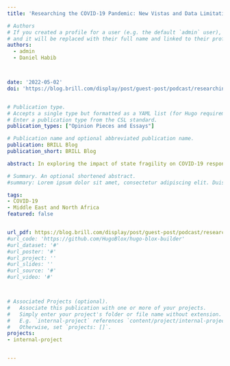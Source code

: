 ```yaml
---
title: 'Researching the COVID-19 Pandemic: New Vistas and Data Limitations'

# Authors
# If you created a profile for a user (e.g. the default `admin` user), write the username (folder name) here
# and it will be replaced with their full name and linked to their profile.
authors:
  - admin
  - Daniel Habib



date: '2022-05-02'
doi: 'https://blog.brill.com/display/post/guest-post/podcast/researching-the-covid-19-pandemic.xml'


# Publication type.
# Accepts a single type but formatted as a YAML list (for Hugo requirements).
# Enter a publication type from the CSL standard.
publication_types: ["Opinion Pieces and Essays"]

# Publication name and optional abbreviated publication name.
publication: BRILL Blog 
publication_short: BRILL Blog

abstract: In exploring the impact of state fragility on COVID-19 responses, particularly in the Middle East, this opinion piece sheds light on significant disparities in policy reactions. Drawing from data analysis and frameworks by Carment and Osaghae and the CoronaNet Researhc Project, the piece reveals a stark contrast between politically and economically robust countries' measured approach and fragile states' struggles with implementing effective measures. Despite challenges in data transparency, the piece advocates for increased openness and citizen involvement in policymaking to tackle pandemic challenges more effectively. Ultimately, it underscores the urgent need for collaborative efforts and interdisciplinary approaches to navigate the complexities of global crises.

# Summary. An optional shortened abstract.
#summary: Lorem ipsum dolor sit amet, consectetur adipiscing elit. Duis posuere tellus ac convallis placerat. Proin tincidunt magna sed ex sollicitudin condimentum.

tags:
- COVID-19
- Middle East and North Africa
featured: false


url_pdf: https://blog.brill.com/display/post/guest-post/podcast/researching-the-covid-19-pandemic.xml
#url_code: 'https://github.com/HugoBlox/hugo-blox-builder'
#url_dataset: '#'
#url_poster: '#'
#url_project: ''
#url_slides: ''
#url_source: '#'
#url_video: '#'



# Associated Projects (optional).
#   Associate this publication with one or more of your projects.
#   Simply enter your project's folder or file name without extension.
#   E.g. `internal-project` references `content/project/internal-project/index.md`.
#   Otherwise, set `projects: []`.
projects:
- internal-project


---
```


